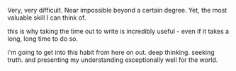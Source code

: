 Very, very difficult.
Near impossible beyond a certain degree.
Yet, the most valuable skill I can think of.

this is why taking the time out to write is incredibly useful - even if it takes a long, long time to do so.

i'm going to get into this habit from here on out.
deep thinking. seeking truth. and presenting my understanding exceptionally well for the world.